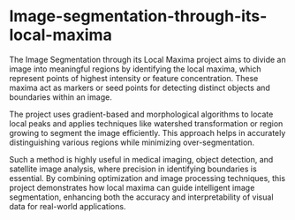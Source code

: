 # Image-segmentation-through-its-local-maxima
The Image Segmentation through its Local Maxima project aims to divide an image into meaningful regions by identifying the local maxima, which represent points of highest intensity or feature concentration. These maxima act as markers or seed points for detecting distinct objects and boundaries within an image.

The project uses gradient-based and morphological algorithms to locate local peaks and applies techniques like watershed transformation or region growing to segment the image efficiently. This approach helps in accurately distinguishing various regions while minimizing over-segmentation.

Such a method is highly useful in medical imaging, object detection, and satellite image analysis, where precision in identifying boundaries is essential. By combining optimization and image processing techniques, this project demonstrates how local maxima can guide intelligent image segmentation, enhancing both the accuracy and interpretability of visual data for real-world applications.
